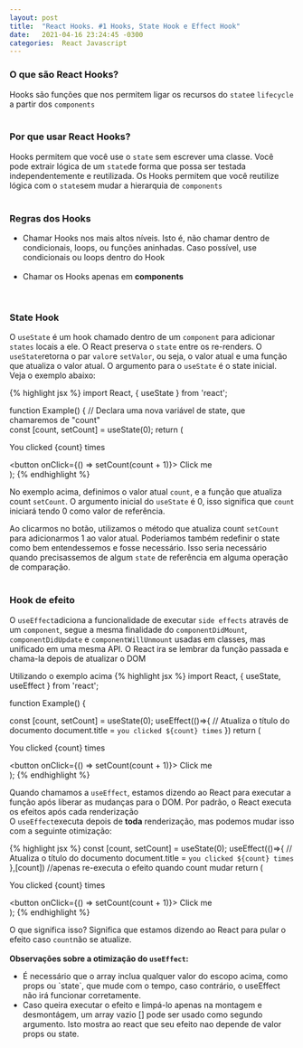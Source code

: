 ```yaml
---
layout: post
title:  "React Hooks. #1 Hooks, State Hook e Effect Hook"
date:   2021-04-16 23:24:45 -0300
categories:  React Javascript
---
```


### O que são React Hooks?

Hooks são funções que nos permitem ligar os recursos do `state`e `lifecycle` a partir dos `components` <br/><br/>

### Por que usar React Hooks?

Hooks permitem que você use o `state` sem escrever uma classe. Você pode extrair lógica de um `state`de forma que possa ser testada independentemente e reutilizada. Os Hooks permitem que você reutilize lógica com o `state`sem mudar a hierarquia de `components`<br/><br/>

### Regras dos Hooks
<ul>
<li>Chamar Hooks nos mais altos níveis. Isto é, não chamar dentro de condicionais, loops, ou funções aninhadas. Caso possível, use condicionais ou loops dentro do Hook </li><br/>
<li>Chamar os Hooks apenas em <strong>components</strong></li>
</ul> <br/>

### State Hook
O `useState` é um hook chamado dentro de um `component` para adicionar `states` locais a ele. O React preserva o `state` entre os re-renders.
O `useState`retorna o par `valor`e `setValor`, ou seja, o valor atual e uma função que atualiza o valor atual. O argumento para o `useState` é o state inicial. Veja o exemplo abaixo:

{% highlight jsx %}
import React, { useState } from 'react';

function Example() {
  // Declara uma nova variável de state, que chamaremos de "count"  
const [count, setCount] = useState(0);
  return (
    <div>
      <p>You clicked {count} times</p>
      <button onClick={() => setCount(count + 1)}>
        Click me
      </button>
    </div>
  );
{% endhighlight %}<br/>

No exemplo acima, definimos o valor atual `count`, e a função que atualiza count `setCount`.
O argumento inicial do `useState` é 0, isso significa que `count` iniciará tendo 0 como valor de referência. <br/>

Ao clicarmos no botão, utilizamos o método que atualiza count `setCount` para adicionarmos 1 ao valor atual. Poderiamos também redefinir o state como bem entendessemos e fosse necessário. Isso seria necessário quando precisassemos de algum `state` de referência em alguma operação de comparação.
<br/><br/>
### Hook de efeito

O `useEffect`adiciona a funcionalidade de executar `side effects` através de um `component`, segue a mesma finalidade do `componentDidMount`, `componentDidUpdate` e `componentWillUnmount` usadas em classes, mas unificado em uma mesma API.  O React ira se lembrar da função passada e chama-la depois de atualizar o DOM<br/>

Utilizando o exemplo acima 
{% highlight jsx %}
import React, { useState, useEffect } from 'react';

function Example() {
   
const [count, setCount] = useState(0);
useEffect(()=>{
    // Atualiza o título do documento
    document.title = `you clicked ${count} times`
})
  return (
    <div>
      <p>You clicked {count} times</p>
      <button onClick={() => setCount(count + 1)}>
        Click me
      </button>
    </div>
  );
{% endhighlight %}<br/>

Quando chamamos a `useEffect`, estamos dizendo ao React para executar a função após liberar as mudanças para o DOM. Por padrão, o React executa os efeitos após cada renderização<br/>
O `useEffect`executa depois de <strong>toda</strong> renderização, mas podemos mudar isso com a seguinte otimização:

{% highlight jsx %}
const [count, setCount] = useState(0);
useEffect(()=>{
    // Atualiza o título do documento
    document.title = `you clicked ${count} times`
},[count]) //apenas re-executa o efeito quando count mudar
  return (
    <div>
      <p>You clicked {count} times</p>
      <button onClick={() => setCount(count + 1)}>
        Click me
      </button>
    </div>
  );
{% endhighlight %}<br/>

O que significa isso? Significa que estamos dizendo ao React para pular o efeito caso `count`não se atualize. <br/><br/>
<strong> Observações sobre a otimização do `useEffect`: </strong> 
<ul>
    <li>
        É necessário que o array inclua qualquer valor do escopo acima, como props ou `state`, que mude com o tempo, caso contrário, o useEffect não irá funcionar corretamente.
    </li>
    <li>
        Caso queira executar o efeito e limpá-lo apenas na montagem e desmontágem, um array vazio [] pode ser usado como segundo argumento. Isto mostra ao react que seu efeito nao depende de valor props ou state.
    </li>
</ul>
